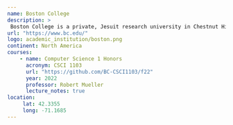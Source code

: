```yaml
---
name: Boston College 
description: >
 Boston College is a private, Jesuit research university in Chestnut Hill, Massachusetts. Founded in 1863, the university has more than 9,300 full-time undergraduates and nearly 5,000 graduate students. 
url: "https://www.bc.edu/"
logo: academic_institution/boston.png
continent: North America
courses:
    - name: Computer Science 1 Honors
      acronym: CSCI 1103
      url: "https://github.com/BC-CSCI1103/f22"
      year: 2022
      professor: Robert Mueller
      lecture_notes: true
location:
     lat: 42.3355
     long: -71.1685
---
```


